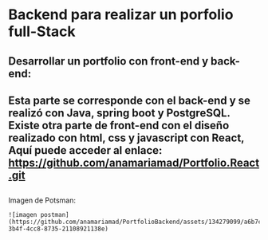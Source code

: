 # Backend para realizar un porfolio full-Stack

## Desarrollar un portfolio con front-end y back-end:

## Esta parte se corresponde con el back-end y se realizó con Java, spring boot y PostgreSQL. Existe otra parte de front-end con el diseño realizado con html, css y javascript con React,  Aquí puede acceder al enlace: https://github.com/anamariamad/Portfolio.React.git


##


Imagen de Potsman: 
```
![imagen postman](https://github.com/anamariamad/PortfolioBackend/assets/134279099/a6b7c495-3b4f-4cc8-8735-21108921138e)
```
